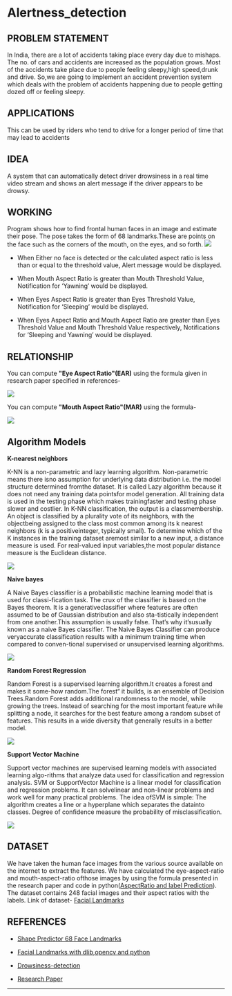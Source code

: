 # Alertness_detection

   ## **PROBLEM STATEMENT**
   In India, there are a lot of accidents taking place every day due to mishaps. The no. of cars and accidents are increased as    the population grows. Most of the accidents take place due to people  feeling sleepy,high speed,drunk and drive.
   So,we are going to implement an accident prevention system which deals with the problem of accidents happening due to people    getting dozed off or feeling sleepy. 
   
   ## **APPLICATIONS**
This can be used by riders who tend to drive for a longer period of time that may lead to accidents

   
   ## **IDEA**
   A system that can automatically detect driver drowsiness in a real time video stream and shows an alert message if the driver appears to be drowsy.
  
   
   ## **WORKING**
   Program shows how to find frontal human faces in an image and estimate their pose. 
   The pose takes the form of 68 landmarks.These are points on the face such as the corners of the mouth, on the eyes, and so forth.
      <img src="https://github.com/srss-BIProject/Alertness_detection/blob/master/images/shape.PNG">
   
   
  - When Either no face is detected or the calculated aspect ratio is less than or equal to the threshold value, Alert message would be       displayed.
  
  - When Mouth Aspect Ratio is greater than Mouth Threshold Value, Notification for ‘Yawning’ would be displayed.
  
  - When Eyes Aspect Ratio is greater than Eyes Threshold Value, Notification for ‘Sleeping’ would be displayed. 
  
  - When Eyes Aspect Ratio and Mouth Aspect Ratio are greater than Eyes Threshold Value and Mouth Threshold Value respectively,    Notifications for ‘Sleeping and Yawning’ would be displayed.
   
   ## **RELATIONSHIP**
   You can compute **"Eye Aspect Ratio"(EAR)** using the formula given in research paper specified in references-
   
   <img src="images/EAR.jpeg">
   
  You can compute **"Mouth Aspect Ratio"(MAR)** using the formula-
  
  <img src="images/MAR-final.jpg">
  
  ## **Algorithm Models**
 
 **K-nearest neighbors**
 
 K-NN is a non-parametric and lazy learning algorithm.  Non-parametric means there isno assumption for underlying data distribution i.e.  the model structure determined fromthe dataset.  It is called Lazy algorithm because it does not need any training data pointsfor model generation.  All training data is used in the testing phase which makes trainingfaster and testing phase slower and costlier.  In K-NN classification, the output is a classmembership.  An object is classified by a plurality vote of its neighbors, with the objectbeing assigned to the class most common among its k nearest neighbors (k is a positiveinteger, typically small).  To determine which of the K instances in the training dataset aremost similar to a new input, a distance measure is used.  For real-valued input variables,the most popular distance measure is the Euclidean distance.
  
 <img src="https://github.com/srss-BIProject/Alertness_detection/blob/master/images/knn.PNG">
  
**Naive bayes**

A Naive Bayes classifier is a probabilistic machine learning model that is used for classi-fication task.  The crux of the classifier is based on the Bayes theorem.  It is a generativeclassifier where features are often assumed to be of Gaussian distribution and also sta-tistically independent from one another.This assumption is usually false.  That’s why it’susually known as a naive Bayes classifier.  The Naive Bayes Classifier can produce veryaccurate classification results with a minimum training time when compared to conven-tional supervised or unsupervised learning algorithms.
   
 <img src="https://github.com/srss-BIProject/Alertness_detection/blob/master/images/naive_bayes.PNG">
   
**Random Forest Regression**

Random Forest is a supervised learning algorithm.It creates a forest and makes it some-how random.The forest“ it builds, is an ensemble of Decision Trees.Random Forest adds additional randomness to the model, while growing the trees. Instead of searching for the most important feature while splitting a node, it searches for the best feature among a random subset of features. This results in a wide diversity that generally results in a better model.

<img src="https://github.com/srss-BIProject/Alertness_detection/blob/master/images/Random_forest.jpeg">

**Support Vector Machine**

Support  vector  machines  are  supervised  learning  models  with  associated  learning  algo-rithms that analyze data used for classification and regression analysis.  SVM or SupportVector Machine is a linear model for classification and regression problems.  It can solvelinear and non-linear problems and work well for many practical problems.  The idea ofSVM is simple:  The algorithm creates a line or a hyperplane which separates the datainto classes.  Degree of confidence measure the probability of misclassification. 

<img src="https://github.com/srss-BIProject/Alertness_detection/blob/master/images/linear_svm.png">
   
   ## **DATASET**
   We have taken the human face images from the various source available on the internet to extract the features.  We have calculated the eye-aspect-ratio and mouth-aspect-ratio ofthose images by using the formula presented in the research paper and code in python([AspectRatio and label Prediction](src/landmarks_detection.py)).  The dataset contains 248 facial images and their aspect ratios with the labels.
   Link of dataset-
   [Facial Landmarks](https://github.com/srss-BIProject/Alertness_detection/blob/master/facial_image_ar.csv)
  
 
  
  ##  **REFERENCES**
  - [Shape Predictor 68 Face Landmarks](http://dlib.net/face_landmark_detection.py.html)
  
  
  - [Facial Landmarks with dlib,opencv and python](https://www.pyimagesearch.com/2017/04/03/facial-landmarks-dlib-opencv-python/)
  
   - [Drowsiness-detection](https://www.pyimagesearch.com/2017/05/08/drowsiness-detection-opencv/)
   
   - [Research Paper](https://vision.fe.uni-lj.si/cvww2016/proceedings/papers/05.pdf)
   
 
   


----------------------------------------------
   
